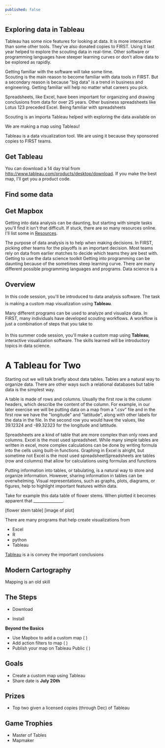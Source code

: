 ```yaml
---
published: false
---
```

## Exploring data in Tableau

Tableau has some nice features for looking at data.  It is more interactive than some other tools.  They've also donated copies to FIRST.  Using it last year helped to explore the scouting data in real-time.  Other software or programming languages have steeper learning curves or don't allow data to be explored as rapidly.

Getting familiar with the software will take some time.  
Scouting is the main reason to become familiar with data tools in FIRST.  But a secondary reason is because "big data" is a trend in business and engineering.  Getting familiar will help no matter what careers you pick.

Spreadsheets, like Excel, have been important for organizing and drawing conclusions from data for over 25 years.  Other business spreadsheets like Lotus 123 preceded Excel.  Being familiar with spreadsheets 


Scouting is an importa
Tableau helped with exploring the data available on 

We are making a map using Tableau!

Tableau is a data visualization tool.  We are using it because they sponsored copies to FIRST teams.

## Get Tableau

You can download a 14 day trial from <http://www.tableau.com/products/desktop/download>.  If you make the best map, I'll get you a product code.

## Find some data



## Get Mapbox






Getting into data analysis can be daunting, but starting with simple tasks you'll find it isn't that difficult.  If stuck, there are so many resources online.  I'll list some in [Resources](http://frc1108.github.io/2016-06-19-Summer-Code-v.0.0.2.html#resources).

The purpose of data analysis is to help when making decisions.  In FIRST, picking other teams for the playoffs is an important decision.  Most teams rely on data from earlier matches to decide which teams they are best with.  
Getting to use the data science toolkit
Getting into programming can be daunting because of the sometimes steep learning curve.  There are many different possible programming languages and programs.  Data science is a 

## Overview



In this code session, you'll be introduced to data analysis software.  The task is making a custom map visualization using **Tableau**.

Many different programs can be used to analyze and visualize data.  In FIRST, many individuals have developed scouting workflows.  A workflow is just a combination of steps that you take to   

In this summer code session, you'll make a custom map using **Tableau**, interactive visualization software.  The skills learned will be introductory topics in data science.


# A Tableau for Two



Starting out we will talk briefly about data tables.  Tables are a natural way to organize data.  There are other ways such a relational databases but table data is the simplest way.

A table is made of rows and columns.  Usually the first row is the column headers, which describe the content of the column.  For example, in our later exercise we will be putting data on a map from a ".csv" file and in the first row we have the "longitude" and "lattitude", along with other labels for the data in the file.  In the second row you would have the values, like 39.12324 and -89.32323 for the longitude and lattitude.

Spreadsheets are a kind of table that are more complex than only rows and columns.  Excel is the most used spreadsheet.  While many simple tables are written in excel, more complex calculations can be done by writing formula into the cells using built-in functions.  Graphing in Excel is alright, but sometime not   Excel is the most used spreadsheetSpreadsheets are tables (row and columns) that allow for calculations using formulas and functions


Putting information into tables, or tabulating, is a natural way to store and organize information.  However, sharing information in tables can be overwhelming.  Visual representations, such as graphs, plots, diagrams, or figures, help to highlight important features within data.

Take for example this data table of flower stems.  When plotted it becomes apparent that _______________.

[flower stem table]
[image of plot]

There are many programs that help create visualizations from 
* Excel
* R
* python
* Tableau



[Tableau](http://www.tableau.com) is a  is convey the important conclusions 

## Modern Cartography


Mapping is an old skill 


## The Steps

* Download 

* Install

**Beyond the Basics**

* Use Mapbox to add a custom map ( )
* Add action filters to map ( )
* Publish your map on Tableau Public ( )


## Goals

* Create a custom map using Tableau
* Share date is **July 20th**

## Prizes

* Top two given a licensed copies (through Dec) of Tableau

## Game Trophies

* Master of Tables
* Mapmaker
